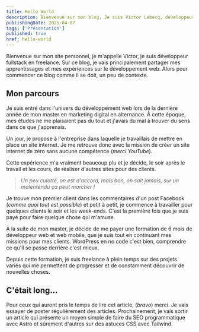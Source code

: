 ```yaml
---
title: Hello World
description: Bienvenue sur mon blog, Je suis Victor Lebecq, développeur fullstack à Chambéry et Grenoble. Cet article est une présentation de moi, mon parcours, et de ce que je compte faire sur ce blog.
publishingDate: 2025-04-07
tags: ['Présentation']
published: true
href: hello-world
---
```


Bienvenue sur mon site personnel, je m'appelle Victor, je suis développeur fullstack en freelance. Sur ce blog, je vais principalement partager mes apprentissages et mes expériences sur le développement web. Alors pour commencer ce blog comme il se doit, un peu de contexte.

## Mon parcours

Je suis entré dans l'univers du développement web lors de la dernière année de mon master en marketing digital en alternance. À cette époque, mes études ne me plaisaient pas du tout et j'avais du mal à trouver du sens dans ce que j'apprenais.

Un jour, je propose à l'entreprise dans laquelle je travaillais de mettre en place un site internet. Je me retrouve donc avec la mission de créer un site internet de zéro sans aucune compétence (_merci YouTube_).

Cette expérience m'a vraiment beaucoup plu et je décide, le soir après le travail et les cours, de réaliser d'autres sites pour des clients.

> _Un peu culotté, on est d'accord, mais bon, on sait jamais, sur un malentendu ça peut marcher !_

Je trouve mon premier client dans les commentaires d'un post Facebook (_comme quoi tout est possible_) et petit à petit, je commence à travailler pour quelques clients le soir et les week-ends. C'est la première fois que je suis payé pour faire quelque chose qui m'amuse.

À la suite de mon master, je décide de me payer une formation de 6 mois de développeur web et web mobile, que je suis tout en continuant mes missions pour mes clients. WordPress en no code c'est bien, comprendre ce qu'il se passe derrière c'est mieux.

Depuis cette formation, je suis freelance à plein temps sur des projets variés qui me permettent de progresser et de constamment découvrir de nouvelles choses.

## C'était long...

Pour ceux qui auront pris le temps de lire cet article, (_bravo_) merci. Je vais essayer de poster régulièrement des articles. Prochainement, je vais sortir un article qui présente un moyen simple de faire du SEO programmatique avec Astro et sûrement d'autres sur des astuces CSS avec Tailwind.
